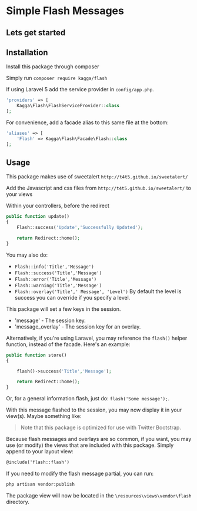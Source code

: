 # Simple Flash Messages

## Lets get started

## Installation

Install this package through composer

Simply run `composer require kagga/flash`

If using Laravel 5 add the service provider in `config/app.php`.

```php
'providers' => [
    Kagga\Flash\FlashServiceProvider::class
];
```

For convenience, add a facade alias to this same file at the bottom:

```php
'aliases' => [
    'Flash' => Kagga\Flash\Facade\Flash::class
];
```
## Usage

This package makes use of sweetalert `http://t4t5.github.io/sweetalert/`

Add the Javascript and css files from `http://t4t5.github.io/sweetalert/` to your views

Within your controllers, before the redirect

```php
public function update()
{
    Flash::success('Update','Successfully Updated');

    return Redirect::home();
}
```

You may also do:

- `Flash::info('Title','Message')`
- `Flash::success('Title','Message')`
- `Flash::error('Title','Message')`
- `Flash::warning('Title','Message')`
- `Flash::overlay('Title',' Message', 'Level')` By default the level is success you can override if you specify a level.

This package will set a few keys in the session.

- 'message' - The session key.
- 'message_overlay' - The session key for an overlay.

Alternatively, if you're using Laravel, you may reference the `flash()` helper function, instead of the facade. Here's an example:

```php
public function store()
{

    flash()->success('Title','Message');

    return Redirect::home();
}
```

Or, for a general information flash, just do: `flash('Some message');`.

With this message flashed to the session, you may now display it in your view(s). Maybe something like:


> Note that this package is optimized for use with Twitter Bootstrap.

Because flash messages and overlays are so common, if you want, you may use (or modify) the views that are included with this package. Simply append to your layout view:

```html
@include('flash::flash')
```

If you need to modify the flash message partial, you can run:

```bash
php artisan vendor:publish
```

The package view will now be located in the `\resources\views\vendor\flash` directory.


